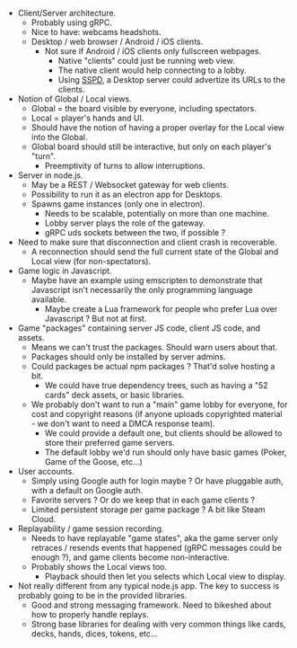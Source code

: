 - Client/Server architecture.
  - Probably using gRPC.
  - Nice to have: webcams headshots.
  - Desktop / web browser / Android / iOS clients.
    - Not sure if Android / iOS clients only fullscreen webpages.
      - Native "clients" could just be running web view.
      - The native client would help connecting to a lobby.
      - Using [SSPD](https://en.wikipedia.org/wiki/Simple_Service_Discovery_Protocol), a Desktop server could advertize its URLs to the clients.
- Notion of Global / Local views.
  - Global = the board visible by everyone, including spectators.
  - Local = player's hands and UI.
  - Should have the notion of having a proper overlay for the Local view into the Global.
  - Global board should still be interactive, but only on each player's "turn".
    - Preemptivity of turns to allow interruptions.
- Server in node.js.
  - May be a REST / Websocket gateway for web clients.
  - Possibility to run it as an electron app for Desktops.
  - Spawns game instances (only one in electron).
    - Needs to be scalable, potentially on more than one machine.
    - Lobby server plays the role of the gateway.
    - gRPC uds sockets between the two, if possible ?
- Need to make sure that disconnection and client crash is recoverable.
  - A reconnection should send the full current state of the Global and Local view (for non-spectators).
- Game logic in Javascript.
  - Maybe have an example using emscripten to demonstrate that Javascript isn't necessarily the only programming language available.
    - Maybe create a Lua framework for people who prefer Lua over Javascript ? But not at first.
- Game "packages" containing server JS code, client JS code, and assets.
  - Means we can't trust the packages. Should warn users about that.
  - Packages should only be installed by server admins.
  - Could packages be actual npm packages ? That'd solve hosting a bit.
    - We could have true dependency trees, such as having a "52 cards" deck assets, or basic libraries.
  - We probably don't want to run a "main" game lobby for everyone, for cost and copyright reasons (if anyone uploads copyrighted material - we don't want to need a DMCA response team).
    - We could provide a default one, but clients should be allowed to store their preferred game servers.
    - The default lobby we'd run should only have basic games (Poker, Game of the Goose, etc...)
- User accounts.
  - Simply using Google auth for login maybe ? Or have pluggable auth, with a default on Google auth.
  - Favorite servers ? Or do we keep that in each game clients ?
  - Limited persistent storage per game package ? A bit like Steam Cloud.
- Replayability / game session recording.
  - Needs to have replayable "game states", aka the game server only retraces / resends events that happened (gRPC messages could be enough ?), and game clients become non-interactive.
  - Probably shows the Local views too.
    - Playback should then let you selects which Local view to display.
- Not really different from any typical node.js app. The key to success is probably going to be in the provided libraries.
  - Good and strong messaging framework. Need to bikeshed about how to properly handle replays.
  - Strong base libraries for dealing with very common things like cards, decks, hands, dices, tokens, etc...
